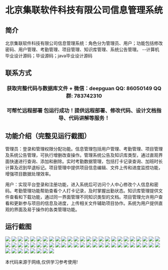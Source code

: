 <p><h1 align="center">北京集联软件科技有限公司信息管理系统</h1></p>

## 简介
北京集联软件科技有限公司信息管理系统：角色分为管理员、用户；功能包括修改密码、用户管理、考勤管理、项目管理、知识库管理、系统公告管理。    --计算机毕业设计源码；毕设源码；java毕业设计源码


## 联系方式
<p><h3 align="center">获取完整代码与数据库文件 + 微信：deepguan QQ: 86050149 QQ群: 783742310</h3></p>
<p><h3 align="center">可帮忙远程部署 包运行成功！提供远程部署、修改代码、设计文档指导、代码讲解等服务！</h3></p>

## 功能介绍（完整见运行截图）
管理员：登录和管理权限分配功能。信息管理包括用户管理、考勤管理、项目管理及系统公告管理，可执行增删改查操作。管理系统公告及知识库类型，通过直观界面快速进行查询、添加和删除。实时考勤数据管理，包括打卡记录查询、加班时长计算及迟到早退标记。项目管理中提供项目信息编辑、文件上传和进度监控功能，增强项目数据处理效率。

用户：实现平台登录和注册功能，进入系统后可访问个人中心修改个人信息和密码。考勤管理功能帮助查看个人打卡记录，及时掌握出勤状态。知识库管理提供文件查看和下载功能，通过同一界面管理不同知识类型的文档。项目管理允许用户查看和更新参与项目的信息及进度，上传相关文件辅助项目协作。系统为用户提供直观的界面及易于操作的各类管理功能。


## 运行截图
![](https://bs-1329754181.cos.ap-shanghai.myqcloud.com/ssm/BeijingJilianSoftwareTechnologyCoInformationManagementSystem/img/001.jpg)
![](https://bs-1329754181.cos.ap-shanghai.myqcloud.com/ssm/BeijingJilianSoftwareTechnologyCoInformationManagementSystem/img/002.jpg)
![](https://bs-1329754181.cos.ap-shanghai.myqcloud.com/ssm/BeijingJilianSoftwareTechnologyCoInformationManagementSystem/img/003.jpg)
![](https://bs-1329754181.cos.ap-shanghai.myqcloud.com/ssm/BeijingJilianSoftwareTechnologyCoInformationManagementSystem/img/004.jpg)
![](https://bs-1329754181.cos.ap-shanghai.myqcloud.com/ssm/BeijingJilianSoftwareTechnologyCoInformationManagementSystem/img/005.jpg)
![](https://bs-1329754181.cos.ap-shanghai.myqcloud.com/ssm/BeijingJilianSoftwareTechnologyCoInformationManagementSystem/img/006.jpg)
![](https://bs-1329754181.cos.ap-shanghai.myqcloud.com/ssm/BeijingJilianSoftwareTechnologyCoInformationManagementSystem/img/007.jpg)
![](https://bs-1329754181.cos.ap-shanghai.myqcloud.com/ssm/BeijingJilianSoftwareTechnologyCoInformationManagementSystem/img/008.jpg)
![](https://bs-1329754181.cos.ap-shanghai.myqcloud.com/ssm/BeijingJilianSoftwareTechnologyCoInformationManagementSystem/img/009.jpg)
![](https://bs-1329754181.cos.ap-shanghai.myqcloud.com/ssm/BeijingJilianSoftwareTechnologyCoInformationManagementSystem/img/010.jpg)
![](https://bs-1329754181.cos.ap-shanghai.myqcloud.com/ssm/BeijingJilianSoftwareTechnologyCoInformationManagementSystem/img/011.jpg)
![](https://bs-1329754181.cos.ap-shanghai.myqcloud.com/ssm/BeijingJilianSoftwareTechnologyCoInformationManagementSystem/img/012.jpg)
![](https://bs-1329754181.cos.ap-shanghai.myqcloud.com/ssm/BeijingJilianSoftwareTechnologyCoInformationManagementSystem/img/013.jpg)
![](https://bs-1329754181.cos.ap-shanghai.myqcloud.com/ssm/BeijingJilianSoftwareTechnologyCoInformationManagementSystem/img/014.jpg)
![](https://bs-1329754181.cos.ap-shanghai.myqcloud.com/ssm/BeijingJilianSoftwareTechnologyCoInformationManagementSystem/img/015.jpg)
![](https://bs-1329754181.cos.ap-shanghai.myqcloud.com/ssm/BeijingJilianSoftwareTechnologyCoInformationManagementSystem/img/016.jpg)
![](https://bs-1329754181.cos.ap-shanghai.myqcloud.com/ssm/BeijingJilianSoftwareTechnologyCoInformationManagementSystem/img/017.jpg)
![](https://bs-1329754181.cos.ap-shanghai.myqcloud.com/ssm/BeijingJilianSoftwareTechnologyCoInformationManagementSystem/img/018.jpg)
![](https://bs-1329754181.cos.ap-shanghai.myqcloud.com/ssm/BeijingJilianSoftwareTechnologyCoInformationManagementSystem/img/019.jpg)
![](https://bs-1329754181.cos.ap-shanghai.myqcloud.com/ssm/BeijingJilianSoftwareTechnologyCoInformationManagementSystem/img/020.jpg)
![](https://bs-1329754181.cos.ap-shanghai.myqcloud.com/ssm/BeijingJilianSoftwareTechnologyCoInformationManagementSystem/img/021.jpg)
![](https://bs-1329754181.cos.ap-shanghai.myqcloud.com/ssm/BeijingJilianSoftwareTechnologyCoInformationManagementSystem/img/022.jpg)
![](https://bs-1329754181.cos.ap-shanghai.myqcloud.com/ssm/BeijingJilianSoftwareTechnologyCoInformationManagementSystem/img/023.jpg)
![](https://bs-1329754181.cos.ap-shanghai.myqcloud.com/ssm/BeijingJilianSoftwareTechnologyCoInformationManagementSystem/img/024.jpg)
![](https://bs-1329754181.cos.ap-shanghai.myqcloud.com/ssm/BeijingJilianSoftwareTechnologyCoInformationManagementSystem/img/025.jpg)
![](https://bs-1329754181.cos.ap-shanghai.myqcloud.com/ssm/BeijingJilianSoftwareTechnologyCoInformationManagementSystem/img/026.jpg)
![](https://bs-1329754181.cos.ap-shanghai.myqcloud.com/ssm/BeijingJilianSoftwareTechnologyCoInformationManagementSystem/img/027.jpg)
![](https://bs-1329754181.cos.ap-shanghai.myqcloud.com/ssm/BeijingJilianSoftwareTechnologyCoInformationManagementSystem/img/028.jpg)
![](https://bs-1329754181.cos.ap-shanghai.myqcloud.com/ssm/BeijingJilianSoftwareTechnologyCoInformationManagementSystem/img/029.jpg)
![](https://bs-1329754181.cos.ap-shanghai.myqcloud.com/ssm/BeijingJilianSoftwareTechnologyCoInformationManagementSystem/img/030.jpg)
![](https://bs-1329754181.cos.ap-shanghai.myqcloud.com/ssm/BeijingJilianSoftwareTechnologyCoInformationManagementSystem/img/031.jpg)
![](https://bs-1329754181.cos.ap-shanghai.myqcloud.com/ssm/BeijingJilianSoftwareTechnologyCoInformationManagementSystem/img/032.jpg)
![](https://bs-1329754181.cos.ap-shanghai.myqcloud.com/ssm/BeijingJilianSoftwareTechnologyCoInformationManagementSystem/img/033.jpg)
![](https://bs-1329754181.cos.ap-shanghai.myqcloud.com/ssm/BeijingJilianSoftwareTechnologyCoInformationManagementSystem/img/034.jpg)
![](https://bs-1329754181.cos.ap-shanghai.myqcloud.com/ssm/BeijingJilianSoftwareTechnologyCoInformationManagementSystem/img/035.jpg)
![](https://bs-1329754181.cos.ap-shanghai.myqcloud.com/ssm/BeijingJilianSoftwareTechnologyCoInformationManagementSystem/img/036.jpg)
![](https://bs-1329754181.cos.ap-shanghai.myqcloud.com/ssm/BeijingJilianSoftwareTechnologyCoInformationManagementSystem/img/037.jpg)
![](https://bs-1329754181.cos.ap-shanghai.myqcloud.com/ssm/BeijingJilianSoftwareTechnologyCoInformationManagementSystem/img/038.jpg)
![](https://bs-1329754181.cos.ap-shanghai.myqcloud.com/ssm/BeijingJilianSoftwareTechnologyCoInformationManagementSystem/img/039.jpg)
![](https://bs-1329754181.cos.ap-shanghai.myqcloud.com/ssm/BeijingJilianSoftwareTechnologyCoInformationManagementSystem/img/040.jpg)
![](https://bs-1329754181.cos.ap-shanghai.myqcloud.com/ssm/BeijingJilianSoftwareTechnologyCoInformationManagementSystem/img/041.jpg)
![](https://bs-1329754181.cos.ap-shanghai.myqcloud.com/ssm/BeijingJilianSoftwareTechnologyCoInformationManagementSystem/img/042.jpg)
![](https://bs-1329754181.cos.ap-shanghai.myqcloud.com/ssm/BeijingJilianSoftwareTechnologyCoInformationManagementSystem/img/043.jpg)
![](https://bs-1329754181.cos.ap-shanghai.myqcloud.com/ssm/BeijingJilianSoftwareTechnologyCoInformationManagementSystem/img/044.jpg)
![](https://bs-1329754181.cos.ap-shanghai.myqcloud.com/ssm/BeijingJilianSoftwareTechnologyCoInformationManagementSystem/img/045.jpg)
![](https://bs-1329754181.cos.ap-shanghai.myqcloud.com/ssm/BeijingJilianSoftwareTechnologyCoInformationManagementSystem/img/046.jpg)
![](https://bs-1329754181.cos.ap-shanghai.myqcloud.com/ssm/BeijingJilianSoftwareTechnologyCoInformationManagementSystem/img/047.jpg)
![](https://bs-1329754181.cos.ap-shanghai.myqcloud.com/ssm/BeijingJilianSoftwareTechnologyCoInformationManagementSystem/img/048.jpg)
![](https://bs-1329754181.cos.ap-shanghai.myqcloud.com/ssm/BeijingJilianSoftwareTechnologyCoInformationManagementSystem/img/049.jpg)
![](https://bs-1329754181.cos.ap-shanghai.myqcloud.com/ssm/BeijingJilianSoftwareTechnologyCoInformationManagementSystem/img/050.jpg)
![](https://bs-1329754181.cos.ap-shanghai.myqcloud.com/ssm/BeijingJilianSoftwareTechnologyCoInformationManagementSystem/img/051.jpg)
![](https://bs-1329754181.cos.ap-shanghai.myqcloud.com/ssm/BeijingJilianSoftwareTechnologyCoInformationManagementSystem/img/052.jpg)
![](https://bs-1329754181.cos.ap-shanghai.myqcloud.com/ssm/BeijingJilianSoftwareTechnologyCoInformationManagementSystem/img/053.jpg)
![](https://bs-1329754181.cos.ap-shanghai.myqcloud.com/ssm/BeijingJilianSoftwareTechnologyCoInformationManagementSystem/img/054.jpg)
![](https://bs-1329754181.cos.ap-shanghai.myqcloud.com/ssm/BeijingJilianSoftwareTechnologyCoInformationManagementSystem/img/055.jpg)
![](https://bs-1329754181.cos.ap-shanghai.myqcloud.com/ssm/BeijingJilianSoftwareTechnologyCoInformationManagementSystem/img/056.jpg)
![](https://bs-1329754181.cos.ap-shanghai.myqcloud.com/ssm/BeijingJilianSoftwareTechnologyCoInformationManagementSystem/img/057.jpg)
![](https://bs-1329754181.cos.ap-shanghai.myqcloud.com/ssm/BeijingJilianSoftwareTechnologyCoInformationManagementSystem/img/058.jpg)

<p>本代码来源于网络,仅供学习参考使用!</p>
